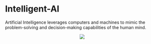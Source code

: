 # Intelligent-AI
Artificial Intelligence leverages computers and machines to mimic the problem-solving and decision-making capabilities of the human mind.

<p style="text-align: center"><img src="https://www.simplilearn.com/ice9/free_resources_article_thumb/Advantages_and_Disadvantages_of_artificial_intelligence.jpg"></p>

